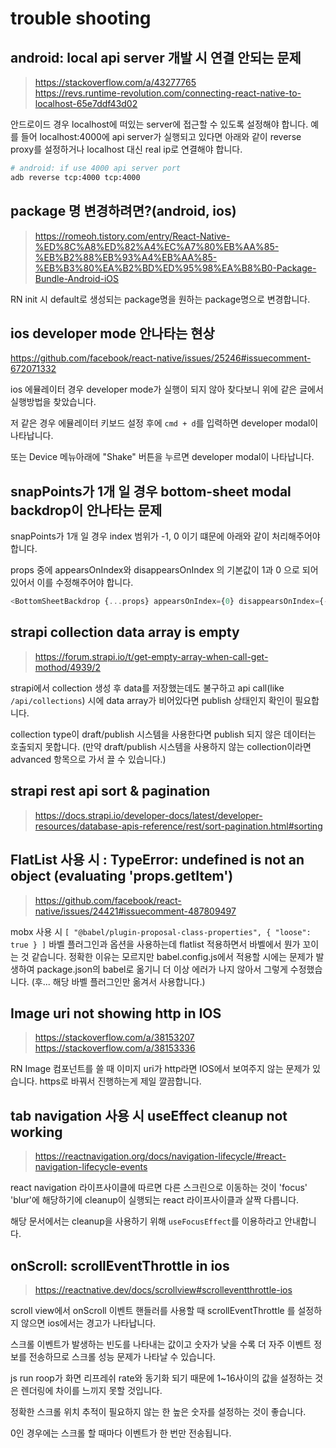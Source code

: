 # trouble shooting

## android: local api server 개발 시 연결 안되는 문제

> https://stackoverflow.com/a/43277765  
> https://revs.runtime-revolution.com/connecting-react-native-to-localhost-65e7ddf43d02

안드로이드 경우 localhost에 떠있는 server에 접근할 수 있도록 설정해야 합니다.
예를 들어 localhost:4000에 api server가 실행되고 있다면 아래와 같이 reverse proxy를 설정하거나 localhost 대신 real ip로 연결해야 합니다.

```bash
# android: if use 4000 api server port
adb reverse tcp:4000 tcp:4000
```

## package 명 변경하려면?(android, ios)

> https://romeoh.tistory.com/entry/React-Native-%ED%8C%A8%ED%82%A4%EC%A7%80%EB%AA%85-%EB%B2%88%EB%93%A4%EB%AA%85-%EB%B3%80%EA%B2%BD%ED%95%98%EA%B8%B0-Package-Bundle-Android-iOS

RN init 시 default로 생성되는 package명을 원하는 package명으로 변경합니다.

## ios developer mode 안나타는 현상

https://github.com/facebook/react-native/issues/25246#issuecomment-672071332

ios 에뮬레이터 경우 developer mode가 실행이 되지 않아 찾다보니 위에 같은 글에서 실행방법을 찾았습니다.

저 같은 경우 에뮬레이터 키보드 설정 후에 `cmd + d`를 입력하면 developer modal이 나타납니다.

또는 Device 메뉴아래에 "Shake" 버튼을 누르면 developer modal이 나타납니다.

## snapPoints가 1개 일 경우 bottom-sheet modal backdrop이 안나타는 문제

snapPoints가 1개 일 경우 index 범위가 -1, 0 이기 떄문에 아래와 같이 처리해주어야 합니다.

props 중에 appearsOnIndex와 disappearsOnIndex 의 기본값이 1과 0 으로 되어있어서 이를 수정해주어야 합니다.

```js
<BottomSheetBackdrop {...props} appearsOnIndex={0} disappearsOnIndex={-1} pressBehavior="close" />
```

## strapi collection data array is empty

> https://forum.strapi.io/t/get-empty-array-when-call-get-mothod/4939/2

strapi에서 collection 생성 후 data를 저장했는데도 불구하고 api call(like `/api/collections`) 시에 data array가 비어있다면 publish 상태인지 확인이 필요합니다.

collection type이 draft/publish 시스템을 사용한다면 publish 되지 않은 데이터는 호출되지 못합니다.
(만약 draft/publish 시스템을 사용하지 않는 collection이라면 advanced 항목으로 가서 끌 수 있습니다.)

## strapi rest api sort & pagination

> https://docs.strapi.io/developer-docs/latest/developer-resources/database-apis-reference/rest/sort-pagination.html#sorting

## FlatList 사용 시 : TypeError: undefined is not an object (evaluating 'props.getItem')

> https://github.com/facebook/react-native/issues/24421#issuecomment-487809497

mobx 사용 시 `[ "@babel/plugin-proposal-class-properties", { "loose": true } ]` 바벨 플러그인과 옵션을 사용하는데 flatlist 적용하면서 바벨에서 뭔가 꼬이는 것 같습니다.
정확한 이유는 모르지만 babel.config.js에서 적용할 시에는 문제가 발생하여 package.json의 babel로 옮기니 더 이상 에러가 나지 않아서 그렇게 수정했습니다.
(후... 해당 바벨 플러그인만 옮겨서 사용합니다.)

## Image uri not showing http in IOS

> https://stackoverflow.com/a/38153207  
> https://stackoverflow.com/a/38153336

RN Image 컴포넌트를 쓸 때 이미지 uri가 http라면 IOS에서 보여주지 않는 문제가 있습니다.
https로 바꿔서 진행하는게 제일 깔끔합니다.

## tab navigation 사용 시 useEffect cleanup not working

> https://reactnavigation.org/docs/navigation-lifecycle/#react-navigation-lifecycle-events

react navigation 라이프사이클에 따르면 다른 스크린으로 이동하는 것이 'focus' 'blur'에 해당하기에 cleanup이 실행되는 react 라이프사이클과 살짝 다릅니다.

해당 문서에서는 cleanup을 사용하기 위해 `useFocusEffect`를 이용하라고 안내합니다.

## onScroll: scrollEventThrottle in ios

> https://reactnative.dev/docs/scrollview#scrolleventthrottle-ios

scroll view에서 onScroll 이벤트 핸들러를 사용할 때 scrollEventThrottle 를 설정하지 않으면 ios에서는 경고가 나타납니다.

스크롤 이벤트가 발생하는 빈도를 나타내는 값이고 숫자가 낮을 수록 더 자주 이벤트 정보를 전송하므로 스크롤 성능 문제가 나타날 수 있습니다.

js run roop가 화면 리프레쉬 rate와 동기화 되기 때문에 1~16사이의 값을 설정하는 것은 렌더링에 차이를 느끼지 못할 것입니다.

정확한 스크롤 위치 추적이 필요하지 않는 한 높은 숫자를 설정하는 것이 좋습니다.

0인 경우에는 스크롤 할 때마다 이벤트가 한 번만 전송됩니다.
